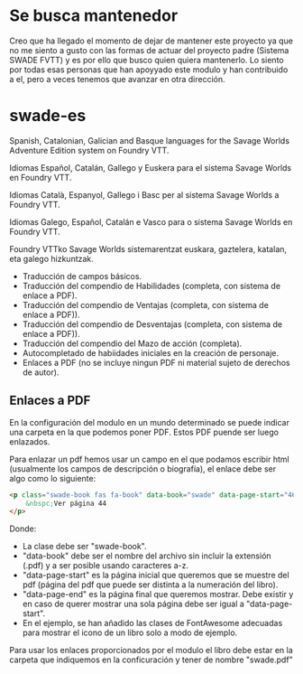 # Se busca mantenedor
Creo que ha llegado el momento de dejar de mantener este proyecto ya que no me siento a gusto con las formas de actuar del proyecto padre (Sistema SWADE FVTT) y es por ello que busco quien quiera mantenerlo.
Lo siento por todas esas personas que han apoyyado este modulo y han contribuido a el, pero a veces tenemos que avanzar en otra dirección.

# swade-es

Spanish, Catalonian, Galician and Basque languages for the Savage Worlds Adventure Edition system on Foundry VTT.

Idiomas Español, Catalán, Gallego y Euskera para el sistema Savage Worlds en Foundry VTT.

Idiomas Català, Espanyol, Gallego i Basc per al sistema Savage Worlds a Foundry VTT.

Idiomas Galego, Español, Catalán e Vasco para o sistema Savage Worlds en Foundry VTT.

Foundry VTTko Savage Worlds sistemarentzat euskara, gaztelera, katalan, eta galego hizkuntzak.


 - Traducción de campos básicos.
 - Traducción del compendio de Habilidades (completa, con sistema de enlace a PDF).
 - Traducción del compendio de Ventajas (completa, con sistema de enlace a PDF)).
 - Traducción del compendio de Desventajas (completa, con sistema de enlace a PDF)).
 - Traducción del compendio del Mazo de acción (completa).
 - Autocompletado de habiidades iniciales en la creación de personaje.
 - Enlaces a PDF (no se incluye ningun PDF ni material sujeto de derechos de autor).


## Enlaces a PDF
En la configuración del modulo en un mundo determinado se puede indicar una carpeta en la que podemos poner PDF. Estos PDF puende ser luego enlazados.

Para enlazar un pdf hemos usar un campo en el que podamos escribir html (usualmente los campos de descripción o biografía), el enlace debe ser algo como lo siguiente:

```html
<p class="swade-book fas fa-book" data-book="swade" data-page-start="46" data-page-end="47">
    &nbspc;Ver página 44
</p>
```
Donde:
 - La clase debe ser "swade-book".
 - "data-book" debe ser el nombre del archivo sin incluir la extensión (.pdf) y a ser posible usando caracteres a-z.
 - "data-page-start" es la página inicial que queremos que se muestre del pdf (página del pdf que puede ser distinta a la numeración del libro).
 - "data-page-end" es la página final que queremos mostrar. Debe existir y en caso de querer mostrar una sola página debe ser igual a "data-page-start".
 - En el ejemplo, se han añadido las clases de FontAwesome adecuadas para mostrar el icono de un libro solo a modo de ejemplo.

 Para usar los enlaces proporcionados por el modulo el libro debe estar en la carpeta que indiquemos en la conficuración y tener de nombre "swade.pdf"
 


